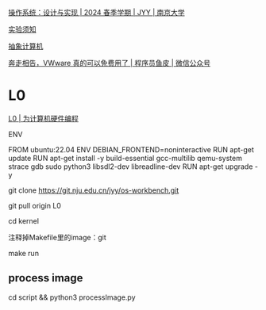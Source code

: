 
[操作系统：设计与实现 | 2024 春季学期 | JYY | 南京大学](https://jyywiki.cn/OS/2024/)

[实验须知](https://jyywiki.cn/OS/2024/labs/Labs.md)

[抽象计算机](https://jyywiki.cn/AbstractMachine/)

[奔走相告，VWware 真的可以免费用了 | 程序员鱼皮 | 微信公众号](https://mp.weixin.qq.com/s?__biz=MzI1NDczNTAwMA==&mid=2247561445&idx=1&sn=67f96f423f12cdb5a0160c1d63fa7b19&chksm=e9c31712deb49e04138f830af3852383f76d66bd10bb0453d17751067450fb01970a1de9f52e&mpshare=1&scene=1&srcid=0807wRviW5RI63pStET8DZuN&sharer_shareinfo=c20fee200f623d79436c4d1b9b5728a3&sharer_shareinfo_first=c20fee200f623d79436c4d1b9b5728a3#rd)

# L0

[L0 | 为计算机硬件编程](https://jyywiki.cn/OS/2024/labs/L0.md)

ENV

FROM ubuntu:22.04
ENV DEBIAN_FRONTEND=noninteractive
RUN apt-get update
RUN apt-get install -y build-essential gcc-multilib qemu-system strace gdb sudo python3 libsdl2-dev libreadline-dev
RUN apt-get upgrade -y

git clone https://git.nju.edu.cn/jyy/os-workbench.git

git pull origin L0

cd kernel

注释掉Makefile里的image：git

make run

## process image

cd script && python3 processImage.py

